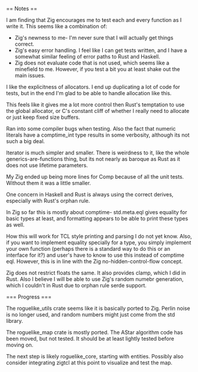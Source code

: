 == Notes ==

I am finding that Zig encourages me to test each and every function as I write it.
This seems like a combination of:

  * Zig's newness to me- I'm never sure that I will actually get things correct.
  * Zig's easy error handling. I feel like I can get tests written, and I have a somewhat similar feeling of error paths to Rust and Haskell.
  * Zig does not evaluate code that is not used, which seems like a minefield to me. However, if you test a bit you at least shake out the main issues.


I like the explicitness of allocators. I end up duplicating a lot of code for tests, but in the end
I'm glad to be able to handle allocation like this.

This feels like it gives me a lot more control then Rust's temptation to use the global allocator,
or C's constant cliff of whether I really need to allocate or just keep fixed size buffers.


Ran into some compiler bugs when testing. Also the fact that numeric literals have a comptime_int type
results in some verbosity, although its not such a big deal.


Iterator is much simpler and smaller. There is weirdness to it, like the whole generics-are-functions thing,
but its not nearly as baroque as Rust as it does not use lifetime parameters.


My Zig ended up being more lines for Comp because of all the unit tests. Without them it was a little smaller.


One concern in Haskell and Rust is always using the correct derives, especially with Rust's
orphan rule.

In Zig so far this is mostly about comptime- std.meta.eql gives equality for basic types at least,
and formatting appears to be able to print these types as well.

How this will work for TCL style printing and parsing I do not yet know. Also, if you want to
implement equality specially for a type, you simply implement your own function (perhaps there
is a standard way to do this or an interface for it?) and user's have to know to use this instead
of comptime eql. However, this is in line with the Zig no-hidden-control-flow concept.


Zig does not restrict floats the same. It also provides clamp, which I did in Rust.
Also I believe I will be able to use Zig's random numebr generation, which I couldn't in Rust
due to orphan rule serde support.


=== Progress ===

The roguelike_utils crate seems like it is basically ported to Zig. Perlin noise is no longer
used, and random numbers might just come from the std library.

The roguelike_map crate is mostly ported. The AStar algorithm code has been moved, but not tested.
It should be at least lightly tested before moving on.

The next step is likely roguelike_core, starting with entities.
Possibly also consider integrating zigtcl at this point to visualize and test the map.

